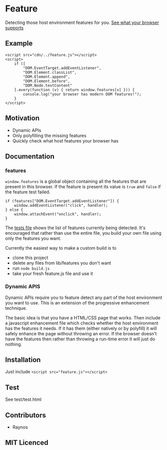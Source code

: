# Feature

Detecting those host environment features for you. [See what your browser supports][5]

## Example

```
<script src="cdn/../feature.js"></script>
<script>
    if ([
        "DOM.EventTarget.addEventListener",
        "DOM.Element.classList",
        "DOM.Element.append",
        "DOM.Element.before",
        "DOM.Node.textContent"
    ].every(function (v) { return window.features[v] })) {
        console.log("your browser has modern DOM features!");
    }
</script>
```

## Motivation

 - Dynamic APIs
 - Only polyfilling the missing features
 - Quickly check what host features your browser has

## Documentation

### features

`window.features` is a global object containing all the features that are present in this browser. If the feature is present its value is `true` and `false` if the feature test failed.

```
if (features["DOM.EventTarget.addEventListener"]) {
    window.addEventListener("click", handler);
} else {
    window.attachEvent("onclick", handler);
}
```

The [tests file][5] shows the list of features currently being detected. It's encouraged that rather than use the entire file, you build your own file using only the features you want.

Currently the easiest way to make a custom build is to

 - clone this project
 - delete any files from lib/features you don't want
 - run `node build.js`
 - take your fresh feature.js file and use it

### Dynamic APIS

Dynamic APIs require you to feature detect any part of the host environment you want to use. This is an extension of the progressive enhancement technique.

The basic idea is that you have a HTML/CSS page that works. Then include a javascript enhancement file which checks whether the host environment has the features it needs. If it has them (either natively or by polyfill) it will safely enhance the page without throwing an error. If the browser doesn't have the features then rather than throwing a run-time error it will just do nothing.

## Installation

Just include `<script src="feature.js"></script>`

## Test

See test/test.html

## Contributors

 - Raynos

## MIT Licenced

  [5]: http://raynos.github.com/feature/test/test.html
